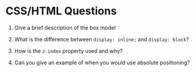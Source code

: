 # CSS/HTML Questions

1. Give a brief description of the box model

2. What is the difference between `display: inline;` and `display: block`?

3. How is the `z-index` property used and why?

4. Can you give an example of when you would use absolute positioning?